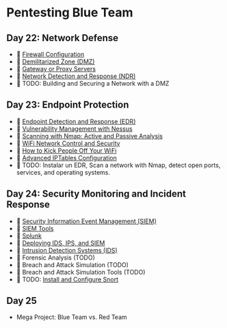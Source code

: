 # Pentesting Blue Team

## Day 22: Network Defense

- 📗 [Firewall Configuration](./firewall-configuration.md)
- 📗 [Demilitarized Zone (DMZ)](./demilitarized-zone-dmz.md)
- 📗 [Gateway or Proxy Servers](./gateway-servidores-proxy.md)
- 📗 [Network Detection and Response (NDR)](./network-detection-response.md)
- 🧪 TODO: Building and Securing a Network with a DMZ
  
## Day 23: Endpoint Protection

- 📗 [Endpoint Detection and Response (EDR)](./edr.md)
- 📗 [Vulnerability Management with Nessus](./vulnerabilities-management-nessus.md)
- 📗 [Scanning with Nmap: Active and Passive Analysis](./scanning-nmap-active-passive.md)
- 📗 [WiFi Network Control and Security](./control-security-wifi.md)
- 📗 [How to Kick People Off Your WiFi](./how-to-kick-people-off-your-wifi.md)
- 📗 [Advanced IPTables Configuration](./ip-tables.md)
- 🧪 TODO: Instalar un EDR, Scan a network with Nmap, detect open ports, services, and operating systems.

## Day 24: Security Monitoring and Incident Response

- 📗 [Security Information Event Management (SIEM)](./security-information-event-management.md)
- 📗 [SIEM Tools](./siem-tools.md)
- 📗 [Splunk](./splunk.md)
- 📗 [Deploying IDS, IPS, and SIEM](./deploying-ids-ips-siem.md)
- 📗 [Intrusion Detection Systems (IDS)](./intruder-detection-systems.md)
- 📗 Forensic Analysis (TODO)
- 📗 Breach and Attack Simulation (TODO)
- 📗 Breach and Attack Simulation Tools (TODO)
- 🧪 TODO: [Install and Configure Snort](https://github.com/breatheco-de/snort-installation-and-configuration-project)

## Day 25 

- Mega Project: Blue Team vs. Red Team
